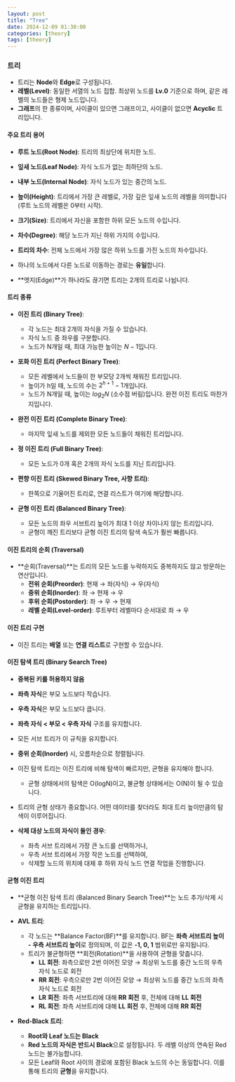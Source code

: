 ```yaml
---
layout: post
title: "Tree"
date: 2024-12-09 01:30:00
categories: [theory]
tags: [theory]
---
```


### 트리

- 트리는 **Node**와 **Edge**로 구성됩니다.
- **레벨(Level)**: 동일한 서열의 노드 집합. 최상위 노드를 **Lv.0** 기준으로 하며, 같은 레벨의 노드들은 형제 노드입니다.
- **그래프**의 한 종류이며, 사이클이 있으면 그래프이고, 사이클이 없으면 **Acyclic** 트리입니다.

#### 주요 트리 용어

- **루트 노드(Root Node)**: 트리의 최상단에 위치한 노드.
- **잎새 노드(Leaf Node)**: 자식 노드가 없는 최하단의 노드.
- **내부 노드(Internal Node)**: 자식 노드가 있는 중간의 노드.
- **높이(Height)**: 트리에서 가장 큰 레벨로, 가장 깊은 잎새 노드의 레벨을 의미합니다 (루트 노드의 레벨은 0부터 시작).
- **크기(Size)**: 트리에서 자신을 포함한 하위 모든 노드의 수입니다.
- **차수(Degree)**: 해당 노드가 지닌 하위 가지의 수입니다.
- **트리의 차수**: 전체 노드에서 가장 많은 하위 노드를 가진 노드의 차수입니다.

- 하나의 노드에서 다른 노드로 이동하는 경로는 **유일**합니다.
- **엣지(Edge)**가 하나라도 끊기면 트리는 2개의 트리로 나뉩니다.

#### 트리 종류

- **이진 트리 (Binary Tree)**:
  - 각 노드는 최대 2개의 자식을 가질 수 있습니다.
  - 자식 노드 중 좌우를 구분합니다.
  - 노드가 N개일 때, 최대 가능한 높이는 $N - 1$입니다.

- **포화 이진 트리 (Perfect Binary Tree)**:
  - 모든 레벨에서 노드들이 한 부모당 2개씩 채워진 트리입니다.
  - 높이가 h일 때, 노드의 수는 $2^{h + 1} - 1$개입니다.
  - 노드가 N개일 때, 높이는 $log_{2}N$ (소수점 버림)입니다. 완전 이진 트리도 마찬가지입니다.

- **완전 이진 트리 (Complete Binary Tree)**:
  - 마지막 잎새 노드를 제외한 모든 노드들이 채워진 트리입니다.

- **정 이진 트리 (Full Binary Tree)**:
  - 모든 노드가 0개 혹은 2개의 자식 노드를 지닌 트리입니다.

- **편향 이진 트리 (Skewed Binary Tree, 사향 트리)**:
  - 한쪽으로 기울어진 트리로, 연결 리스트가 여기에 해당합니다.

- **균형 이진 트리 (Balanced Binary Tree)**:
  - 모든 노드의 좌우 서브트리 높이가 최대 1 이상 차이나지 않는 트리입니다.
  - 균형이 깨진 트리보다 균형 이진 트리의 탐색 속도가 훨씬 빠릅니다.

#### 이진 트리의 순회 (Traversal)

- **순회(Traversal)**는 트리의 모든 노드를 누락하지도 중복하지도 않고 방문하는 연산입니다.
  - **전위 순회(Preorder)**: 현재 → 좌(자식) → 우(자식)
  - **중위 순회(Inorder)**: 좌 → 현재 → 우
  - **후위 순회(Postorder)**: 좌 → 우 → 현재
  - **레벨 순회(Level-order)**: 루트부터 레벨마다 순서대로 좌 → 우

#### 이진 트리 구현

- 이진 트리는 **배열** 또는 **연결 리스트**로 구현할 수 있습니다.

#### 이진 탐색 트리 (Binary Search Tree)

- **중복된 키를 허용하지 않음**
- **좌측 자식**은 부모 노드보다 작습니다.
- **우측 자식**은 부모 노드보다 큽니다.
- **좌측 자식 < 부모 < 우측 자식** 구조를 유지합니다.
- 모든 서브 트리가 이 규칙을 유지합니다.
- **중위 순회(Inorder)** 시, 오름차순으로 정렬됩니다.
- 이진 탐색 트리는 이진 트리에 비해 탐색이 빠르지만, 균형을 유지해야 합니다.
  - 균형 상태에서의 탐색은 O(logN)이고, 불균형 상태에서는 O(N)이 될 수 있습니다.

- 트리의 균형 상태가 중요합니다. 어떤 데이터를 찾더라도 최대 트리 높이만큼의 탐색이 이루어집니다.
- **삭제 대상 노드의 자식이 둘인 경우**:
  - 좌측 서브 트리에서 가장 큰 노드를 선택하거나,
  - 우측 서브 트리에서 가장 작은 노드를 선택하여,
  - 삭제할 노드의 위치에 대체 후 하위 자식 노드 연결 작업을 진행합니다.

#### 균형 이진 트리

- **균형 이진 탐색 트리 (Balanced Binary Search Tree)**는 노드 추가/삭제 시 균형을 유지하는 트리입니다.
  
- **AVL 트리**:
  - 각 노드는 **Balance Factor(BF)**를 유지합니다. BF는 **좌측 서브트리 높이 - 우측 서브트리 높이**로 정의되며, 이 값은 **-1, 0, 1** 범위로만 유지됩니다.
  - 트리가 불균형하면 **회전(Rotation)**을 사용하여 균형을 맞춥니다.
    - **LL 회전**: 좌측으로만 2번 이어진 모양 → 최상위 노드를 중간 노드의 우측 자식 노드로 회전
    - **RR 회전**: 우측으로만 2번 이어진 모양 → 최상위 노드를 중간 노드의 좌측 자식 노드로 회전
    - **LR 회전**: 좌측 서브트리에 대해 **RR 회전** 후, 전체에 대해 **LL 회전**
    - **RL 회전**: 좌측 서브트리에 대해 **LL 회전** 후, 전체에 대해 **RR 회전**

- **Red-Black 트리**:
  - **Root와 Leaf 노드는 Black**
  - **Red 노드의 자식은 반드시 Black**으로 설정됩니다. 두 레벨 이상의 연속된 Red 노드는 불가능합니다.
  - 모든 Leaf와 Root 사이의 경로에 포함된 Black 노드의 수는 동일합니다. 이를 통해 트리의 **균형**을 유지합니다.
